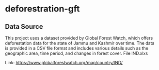 # deforestration-gft

## Data Source

This project uses a dataset provided by Global Forest Watch, which offers deforestation data for the state of Jammu and Kashmir over time. The data is provided in a CSV file format and includes various details such as the geographic area, time period, and changes in forest cover. File IND.xlxs

Link: https://www.globalforestwatch.org/map/country/IND/
